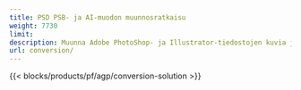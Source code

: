 ```yaml
---
title: PSD PSB- ja AI-muodon muunnosratkaisu
weight: 7730
limit: 
description: Muunna Adobe PhotoShop- ja Illustrator-tiedostojen kuvia ja muita muotoja
url: conversion/
---
```


{{< blocks/products/pf/agp/conversion-solution >}} 
